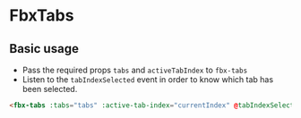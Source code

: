 # FbxTabs

## Basic usage

- Pass the required props `tabs` and `activeTabIndex` to `fbx-tabs`
- Listen to the `tabIndexSelected` event in order to know which tab has been selected.

```html
<fbx-tabs :tabs="tabs" :active-tab-index="currentIndex" @tabIndexSelected="onTabSelect" />
```

